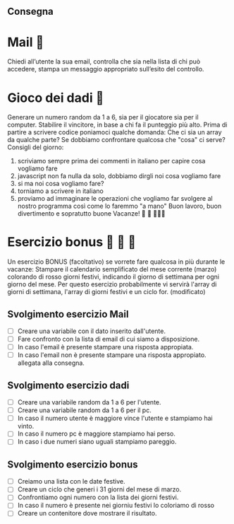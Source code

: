 ## Consegna
# Mail :email:
Chiedi all’utente la sua email, controlla che sia nella lista di chi può accedere, stampa un messaggio appropriato sull’esito del controllo.
# Gioco dei dadi 🎲
Generare un numero random da 1 a 6, sia per il giocatore sia per il computer.
Stabilire il vincitore, in base a chi fa il punteggio più alto.
Prima di partire a scrivere codice poniamoci qualche domanda:
Che ci sia un array da qualche parte?
Se dobbiamo confrontare qualcosa che "cosa" ci serve?
Consigli del giorno:
1. scriviamo sempre prima dei commenti in italiano per capire cosa vogliamo fare
2. javascript non fa nulla da solo, dobbiamo dirgli noi cosa vogliamo fare
3. si ma noi cosa vogliamo fare?
4. torniamo a scrivere in italiano
5. proviamo ad immaginare le operazioni che vogliamo far svolgere al nostro programma così come lo faremmo "a mano"
Buon lavoro, buon divertimento e sopratutto buone  Vacanze! 🪇 🪇 🪇🪇🪇

# Esercizio bonus :star2: :star2: :star2:
Un esercizio BONUS (facoltativo) se vorrete fare qualcosa in più durante le vacanze:
Stampare il calendario semplificato del mese corrente (marzo) colorando di rosso giorni festivi, indicando il giorno di settimana per ogni giorno del mese.
Per questo esercizio probabilmente vi servirà l'array di giorni di settimana, l'array di giorni festivi e un ciclo for. (modificato) 

## Svolgimento esercizio Mail
- [ ] Creare una variabile con il dato inserito dall'utente.
- [ ] Fare confronto con la lista di email di cui siamo a disposizione.
- [ ] In caso l'email è presente stampare una risposta appropiata.
- [ ] In caso l'email non è presente stampare una risposta appropiato.
 allegata alla consegna.
## Svolgimento esercizio dadi
- [ ] Creare una variabile random da 1 a 6 per l'utente.
- [ ] Creare una variabile random da 1 a 6 per il pc.
- [ ] In caso il numero utente è  maggiore vince l'utente e stampiamo hai vinto.
- [ ] In caso il numero pc è maggiore stampiamo hai perso.
- [ ] In caso i due numeri siano uguali stampiamo pareggio.
## Svolgimento esercizio bonus
- [ ] Creiamo una lista con le date festive.
- [ ] Creare un ciclo che generi i 31 giorni del mese di marzo.
- [ ] Confrontiamo ogni numero con la lista dei giorni festivi.
- [ ] In caso il numero è presente nei giorniu festivi lo coloriamo di rosso
- [ ] Creare un contenitore dove mostrare il risultato.